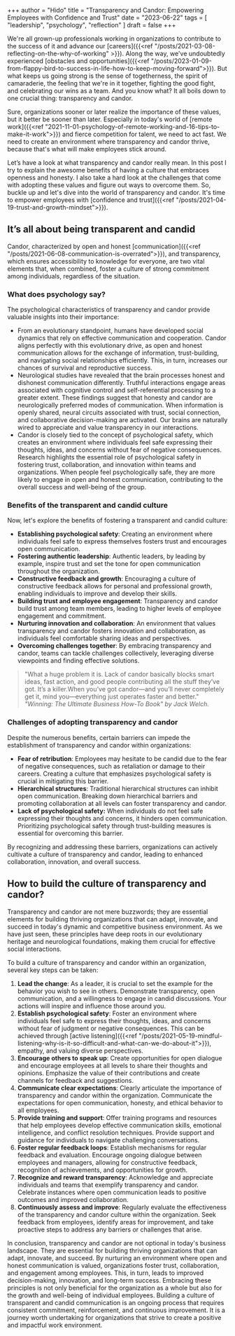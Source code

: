 +++
author = "Hido"
title = "Transparency and Candor: Empowering Employees with Confidence and Trust"
date = "2023-06-22"
tags = [
    "leadership",
    "psychology",
    "reflection"
]
draft = false
+++

We're all grown-up professionals working in organizations to contribute to the success of it and advance our [careers]({{<ref "/posts/2021-03-08-reflecting-on-the-why-of-working" >}}). Along the way, we've undoubtedly experienced [obstacles and opportunities]({{<ref "/posts/2023-01-09-from-flappy-bird-to-success-in-life-how-to-keep-moving-forward">}}). But what keeps us going strong is the sense of togetherness, the spirit of camaraderie, the feeling that we're in it together, fighting the good fight, and celebrating our wins as a team. And you know what? It all boils down to one crucial thing: transparency and candor.

Sure, organizations sooner or later realize the importance of these values, but it better be sooner than later.  Especially in today's world of [remote work]({{<ref "2021-11-01-psychology-of-remote-working-and-16-tips-to-make-it-work">}}) and fierce competition for talent, we need to act fast. We need to create an environment where transparency and candor thrive, because that's what will make employees stick around.

Let’s have a look at  what transparency and candor really mean. In this post I try to explain the awesome benefits of having a culture that embraces openness and honesty. I also take a hard look at the challenges that come with adopting these values and figure out ways to overcome them. So, buckle up and let's dive into the world of transparency and candor. It's time to empower employees with [confidence and trust]({{<ref "/posts/2021-04-19-trust-and-growth-mindset">}}).

## It’s all about being transparent and candid

Candor, characterized by open and honest [communication]({{<ref "/posts/2021-06-08-communication-is-overrated">}}), and transparency, which ensures accessibility to knowledge for everyone, are two vital elements that, when combined, foster a culture of strong commitment among individuals, regardless of the situation.

### What does psychology say?
The psychological characteristics of transparency and candor provide valuable insights into their importance:

- From an evolutionary standpoint, humans have developed social dynamics that rely on effective communication and cooperation. Candor aligns perfectly with this evolutionary drive, as open and honest communication allows for the exchange of information, trust-building, and navigating social relationships efficiently. This, in turn, increases our chances of survival and reproductive success.
- Neurological studies have revealed that the brain processes honest and dishonest communication differently. Truthful interactions engage areas associated with cognitive control and self-referential processing to a greater extent. These findings suggest that honesty and candor are neurologically preferred modes of communication. When information is openly shared, neural circuits associated with trust, social connection, and collaborative decision-making are activated. Our brains are naturally wired to appreciate and value transparency in our interactions.
- Candor is closely tied to the concept of psychological safety, which creates an environment where individuals feel safe expressing their thoughts, ideas, and concerns without fear of negative consequences. Research highlights the essential role of psychological safety in fostering trust, collaboration, and innovation within teams and organizations. When people feel psychologically safe, they are more likely to engage in open and honest communication, contributing to the overall success and well-being of the group.

### Benefits of the transparent and candid culture

Now, let's explore the benefits of fostering a transparent and candid culture:

- **Establishing psychological safety**: Creating an environment where individuals feel safe to express themselves fosters trust and encourages open communication.
- **Fostering authentic leadership**: Authentic leaders, by leading by example, inspire trust and set the tone for open communication throughout the organization.
- **Constructive feedback and growth**: Encouraging a culture of constructive feedback allows for personal and professional growth, enabling individuals to improve and develop their skills.
- **Building trust and employee engagement**: Transparency and candor build trust among team members, leading to higher levels of employee engagement and commitment.
- **Nurturing innovation and collaboration**: An environment that values transparency and candor fosters innovation and collaboration, as individuals feel comfortable sharing ideas and perspectives.
- **Overcoming challenges together**: By embracing transparency and candor, teams can tackle challenges collectively, leveraging diverse viewpoints and finding effective solutions.

> "What a huge problem it is. Lack of candor basically blocks smart ideas, fast action, and good people contributing all the stuff they’ve got. It’s a killer.When you’ve got candor—and you’ll never completely get it, mind you—everything just operates faster and better."
<cite> "Winning: The Ultimate Business How-To Book" by Jack Welch. </cite>

### Challenges of adopting transparency and candor

Despite the numerous benefits, certain barriers can impede the establishment of transparency and candor within organizations:

- **Fear of retribution**: Employees may hesitate to be candid due to the fear of negative consequences, such as retaliation or damage to their careers. Creating a culture that emphasizes psychological safety is crucial in mitigating this barrier.
- **Hierarchical structures**: Traditional hierarchical structures can inhibit open communication. Breaking down hierarchical barriers and promoting collaboration at all levels can foster transparency and candor.
- **Lack of psychological safety:** When individuals do not feel safe expressing their thoughts and concerns, it hinders open communication. Prioritizing psychological safety through trust-building measures is essential for overcoming this barrier.

By recognizing and addressing these barriers, organizations can actively cultivate a culture of transparency and candor, leading to enhanced collaboration, innovation, and overall success.

## How to build the culture of transparency and candor?

Transparency and candor are not mere buzzwords; they are essential elements for building thriving organizations that can adapt, innovate, and succeed in today's dynamic and competitive business environment. As we have just seen, these principles have deep roots in our evolutionary heritage and neurological foundations, making them crucial for effective social interactions.

To build a culture of transparency and candor within an organization, several key steps can be taken:

1. **Lead the change**: As a leader, it is crucial to set the example for the behavior you wish to see in others. Demonstrate transparency, open communication, and a willingness to engage in candid discussions. Your actions will inspire and influence those around you.
2. **Establish psychological safety**: Foster an environment where individuals feel safe to express their thoughts, ideas, and concerns without fear of judgment or negative consequences. This can be achieved through [active listening]({{<ref "/posts/2021-05-19-mindful-listening-why-is-it-so-difficult-and-what-can-we-do-about-it">}}), empathy, and valuing diverse perspectives.
3. **Encourage others to speak up**: Create opportunities for open dialogue and encourage employees at all levels to share their thoughts and opinions. Emphasize the value of their contributions and create channels for feedback and suggestions.
4. **Communicate clear expectations**: Clearly articulate the importance of transparency and candor within the organization. Communicate the expectations for open communication, honesty, and ethical behavior to all employees.
5. **Provide training and support**: Offer training programs and resources that help employees develop effective communication skills, emotional intelligence, and conflict resolution techniques. Provide support and guidance for individuals to navigate challenging conversations.
6. **Foster regular feedback loops**: Establish mechanisms for regular feedback and evaluation. Encourage ongoing dialogue between employees and managers, allowing for constructive feedback, recognition of achievements, and opportunities for growth.
7. **Recognize and reward transparency**: Acknowledge and appreciate individuals and teams that exemplify transparency and candor. Celebrate instances where open communication leads to positive outcomes and improved collaboration.
8. **Continuously assess and improve**: Regularly evaluate the effectiveness of the transparency and candor culture within the organization. Seek feedback from employees, identify areas for improvement, and take proactive steps to address any barriers or challenges that arise.

In conclusion, transparency and candor are not optional in today's business landscape. They are essential for building thriving organizations that can adapt, innovate, and succeed. By nurturing an environment where open and honest communication is valued, organizations foster trust, collaboration, and engagement among employees. This, in turn, leads to improved decision-making, innovation, and long-term success. Embracing these principles is not only beneficial for the organization as a whole but also for the growth and well-being of individual employees. Building a culture of transparent and candid communication is an ongoing process that requires consistent commitment, reinforcement, and continuous improvement. It is a journey worth undertaking for organizations that strive to create a positive and impactful work environment.